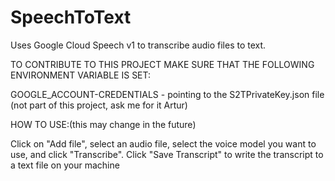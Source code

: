 # SpeechToText
Uses Google Cloud Speech v1 to transcribe audio files to text.

TO CONTRIBUTE TO THIS PROJECT MAKE SURE THAT THE FOLLOWING ENVIRONMENT VARIABLE IS SET:

GOOGLE_ACCOUNT-CREDENTIALS - pointing to the S2TPrivateKey.json file (not part of this project, ask me for it Artur)

HOW TO USE:(this may change in the future)

Click on "Add file", select an audio file, select the voice model you want to use, and click "Transcribe".
Click "Save Transcript" to write the transcript to a text file on your machine
